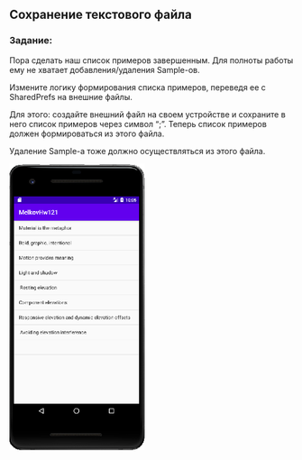 ## Сохранение текстового файла
### Задание:

Пора сделать наш список примеров завершенным. Для полноты работы ему не хватает добавления/удаления Sample-ов.

Измените логику формирования списка примеров, переведя ее с SharedPrefs на внешние файлы.

Для этого: создайте внешний файл на своем устройстве и сохраните в него список примеров через символ “;”. Теперь список примеров должен формироваться из этого файла.

Удаление Sample-а тоже должно осуществляться из этого файла.

![](screen.png)